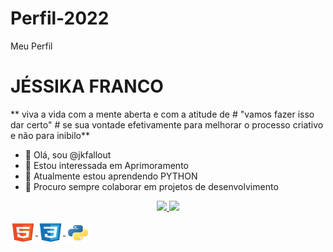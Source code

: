 # Perfil-2022
Meu Perfil

# JÉSSIKA FRANCO
** viva a vida com a mente aberta e com a atitude de # "vamos fazer isso dar certo" # se sua vontade efetivamente para melhorar o processo criativo e não para inibilo**

- 👋 Olá, sou @jkfallout
- 👀 Estou interessada em Aprimoramento
- 🌱 Atualmente estou aprendendo PYTHON
- 💞️ Procuro sempre colaborar em projetos de desenvolvimento 

<div align="center">
  
  <a href="https://github.com/jkfallout">
  <img height="180em" src="https://github-readme-stats.vercel.app/api?username=jkfallout&show_icons=true&theme=dracula&include_all_commits=true&count_private=false"/>
  <img height="180em" src="https://github-readme-stats.vercel.app/api/top-langs/?username=jkfallout&langs_count=8"/>
    
</div>

  <div style="display: inline_block"><br>
    
  <img align="center" alt="Rafa-HTML" height="30" width="40" src="https://raw.githubusercontent.com/devicons/devicon/master/icons/html5/html5-original.svg">
  <img align="center" alt="Rafa-CSS" height="30" width="40" src="https://raw.githubusercontent.com/devicons/devicon/master/icons/css3/css3-original.svg">
  <img align="center" alt="Rafa-Python" height="30" width="40" src="https://raw.githubusercontent.com/devicons/devicon/master/icons/python/python-original.svg">
   
</div>
